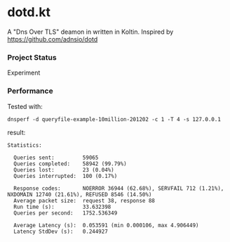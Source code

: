 # dotd.kt
A "Dns Over TLS" deamon in written in Koltin. Inspired by https://github.com/adnsio/dotd

### Project Status
Experiment

### Performance
Tested with:

    dnsperf -d queryfile-example-10million-201202 -c 1 -T 4 -s 127.0.0.1

result:

    Statistics:
    
      Queries sent:         59065
      Queries completed:    58942 (99.79%)
      Queries lost:         23 (0.04%)
      Queries interrupted:  100 (0.17%)
    
      Response codes:       NOERROR 36944 (62.68%), SERVFAIL 712 (1.21%), NXDOMAIN 12740 (21.61%), REFUSED 8546 (14.50%)
      Average packet size:  request 38, response 88
      Run time (s):         33.632398
      Queries per second:   1752.536349
    
      Average Latency (s):  0.053591 (min 0.000106, max 4.906449)
      Latency StdDev (s):   0.244927